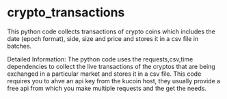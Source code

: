 # crypto_transactions
This python code collects transactions of crypto coins which includes the date (epoch format),
side, size and price and stores it in a csv file in batches.



Detailed Information:
  The python code uses the requests,csv,time dependencies to collect the live transactions of the cryptos that are being exchanged
  in a particular market and stores it in a csv file. This code requires you to ahve an api key from the kucoin host, they usually
  provide a free api from which you make multiple requests and the get the needs.
